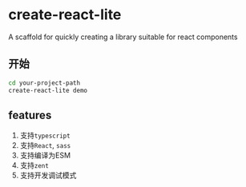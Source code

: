 # create-react-lite
A scaffold for quickly creating a library suitable for react components

## 开始

```sh
cd your-project-path
create-react-lite demo
```

## features
1. 支持`typescript`
2. 支持`React`, `sass`
3. 支持编译为ESM
4. 支持`zent`
5. 支持开发调试模式
